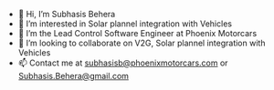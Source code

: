 - 👋 Hi, I’m Subhasis Behera
- 👀 I’m interested in Solar plannel integration with Vehicles
- 🌱 I’m the Lead Control Software Engineer at Phoenix Motorcars
- 💞️ I’m looking to collaborate on V2G, Solar plannel integration with Vehicles
- 📫 Contact me at subhasisb@phoenixmotorcars.com or Subhasis.Behera@gmail.com

<!---
SubhasisPhoenix/SubhasisPhoenix is a ✨ special ✨ repository because its `README.md` (this file) appears on your GitHub profile.
You can click the Preview link to take a look at your changes.
--->
